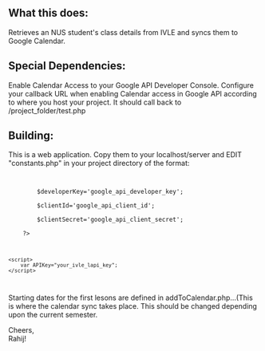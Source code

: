 <h2>What this does:</h2>
Retrieves an NUS student's class details from IVLE and syncs them to Google Calendar.

<h2>Special Dependencies:</h2>

Enable Calendar Access to your Google API Developer Console. Configure your callback URL when enabling Calendar access in Google API according to where you host your project. It should call back to /project_folder/test.php

<h2>Building:</h2>

This is a web application. Copy them to your localhost/server and EDIT "constants.php" in your project directory of the format:

<code>
    <?php<br />
        $developerKey='google_api_developer_key';<br />
        $clientId='google_api_client_id';<br />
        $clientSecret='google_api_client_secret';<br />
    ?><br />

    <script>
        var APIKey="your_ivle_lapi_key";
    </script>
</code>

Starting dates for the first lesons are defined in addToCalendar.php...(This is where the calendar sync takes place. This should be changed depending upon the current semester.

Cheers,<br />
Rahij!
